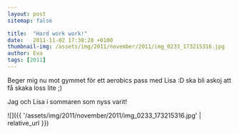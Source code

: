 ```yaml
---
layout: post
sitemap: false

title:  "Hard work work!"
date:   2011-11-02 17:38:28 +0100
thumbnail-img: /assets/img/2011/november/2011/img_0233_173215316.jpg
author: Eva
tags: [2011]
---
```


Beger mig nu mot gymmet för ett aerobics pass med Lisa :D ska bli askoj att få skaka loss lite ;)









Jag och Lisa i sommaren som nyss varit!

![]({{ '/assets/img/2011/november/2011/img_0233_173215316.jpg'  | relative_url }})

